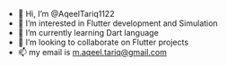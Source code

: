 - 👋 Hi, I’m @AqeelTariq1122
- 👀 I’m interested in Flutter development and Simulation
- 🌱 I’m currently learning Dart language
- 💞️ I’m looking to collaborate on Flutter projects
- 📫 my email is m.aqeel.tariq@gmail.com

<!---
AqeelTariq1122/AqeelTariq1122 is a ✨ special ✨ repository because its `README.md` (this file) appears on your GitHub profile.
You can click the Preview link to take a look at your changes.
--->
